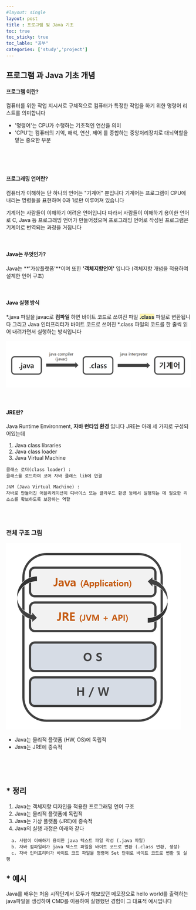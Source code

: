 ```yaml
---
#layout: single
layout: post
title : 프로그램 및 Java 기초
toc: true
toc_sticky: true
toc_lable: "공부"
categories: ['study','project']
---
```


## 프로그램 과 Java 기초 개념
#### 프로그램 이란?  

컴퓨터를 위한 작업 지시서로 구체적으로 컴퓨터가 특정한 작업을 하기 위한 명령어 리스트를 의미합니다

- '명령어'는 CPU가 수행하는 기초적인 연산을 의미
- 'CPU'는 컴퓨터의 기억, 해석, 연산, 제어 를 종합하는 중앙처리장치로 대뇌역할을 맡는 중요한 부분
<br/>
<br/>
<br/>
  
#### 프로그래밍 언어란?

컴퓨터가 이해하는 단 하나의 언어는 "기계어" 뿐입니다
기계어는 프로그램이 CPU에 내리는 명령들을 표현하며 0과 1로만 이루어져 있습니다

기계어는 사람들이 이해하기 어려운 언어입니다
따라서 사람들이 이해하기 용이한 언어로 C, Java 등 프로그래밍 언어가 만들어졌으며
프로그래밍 언어로 작성된 프로그램은 기계어로 번역되는 과정을 거칩니다
<br/>
<br/>
<br/>

#### Java는 무엇인가?

Java는 **'가상플랫폼'**이며 또한 **'객체지향언어'** 입니다 (객체지향 개념을 적용하여 설계한 언어 구조)
<br/>
<br/>
<br/>
  
#### Java 실행 방식

*.java 파일을 javac로 **컴파일** 하면 바이트 코드로 쓰여진 파일 **<span style='color: #2D3748; background-color:#fff5b1'>.class</span>** 파일로 변환됩니다
그리고 Java 인터프리터가 바이트 코드로 쓰여진 *.class 파일의 코드를 한 줄씩 읽어 내려가면서 실행하는 방식입니다<br/><br/>
![Image Alt 텍스트](/assets/img/1.png)
<br/>
<br/>
<br/>


#### JRE란?

Java Runtime Environment, **자바 런타임 환경** 입니다
JRE는 아래 세 가지로 구성되어있는데

1. Java class libraries
2. Java class loader
3. Java Virtual Machine
  
```
클래스 로더(class loader) :
클래스를 로드하여 코어 자바 클래스 lib에 연결
```
```
JVM (Java Virtual Machine) :
자바로 만들어진 어플리케이션이 디바이스 또는 클라우드 환경 등에서 실행되는 데 필요한 리소스를 확보하도록 보장하는 역할
```
<br/><br/>

### 전체 구조 그림
![Image Alt Java 실행 전체 구조](/assets/img/2.png)
- Java는 물리적 플랫폼 (HW, OS)에 독립적
- Java는 JRE에 종속적
<br/>
<br/>
<br/>


## * 정리

1. Java는 객체지향 디자인을 적용한 프로그래밍 언어 구조
2. Java는 물리적 플랫폼에 독립적
3. Java는 가상 플랫폼 (JRE)에 종속적
4. Java의 실행 과정은 아래와 같다

```
  a. 사람이 이해하기 용이한 java 텍스트 파일 작성 (.java 파일)
  b. 자바 컴파일러가 java 텍스트 파일을 바이트 코드로 변환 (.class 변환, 생성) 
  c. 자바 인터프리터가 바이트 코드 파일을 명령어 Set 단위로 바이트 코드로 변환 및 실행
```



## * 예시

Java를 배우는 처음 시작단계서 모두가 해보았던 메모장으로 hello world를 출력하는 java파일을 생성하여
CMD를 이용하여 실행했던 경험이 그 대표적 예시입니다